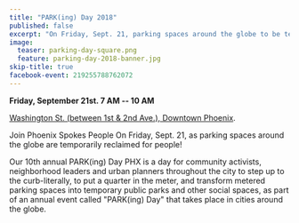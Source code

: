 ```yaml
---
title: "PARK(ing) Day 2018"
published: false
excerpt: "On Friday, Sept. 21, parking spaces around the globe to be temporarily reclaimed for people!"
image:
  teaser: parking-day-square.png
  feature: parking-day-2018-banner.jpg
skip-title: true
facebook-event: 219255788762072
---
```


**Friday, September 21st. 7 AM -- 10 AM**

[Washington St. (between 1st & 2nd Ave.), Downtown Phoenix](https://goo.gl/maps/qBTJiqbgHz22).

Join Phoenix Spokes People On Friday, Sept. 21, as parking spaces around the globe are temporarily reclaimed for people!

Our 10th annual PARK(ing) Day PHX is a day for community activists,
neighborhood leaders and urban planners throughout the city to step up
to the curb-literally, to put a quarter in the meter, and transform
metered parking spaces into temporary public parks and other social
spaces, as part of an annual event called "PARK(ing) Day" that takes
place in cities around the globe.
